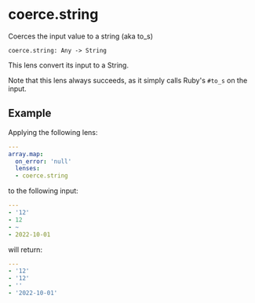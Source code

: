 # coerce.string

Coerces the input value to a string (aka to_s)

```
coerce.string: Any -> String
```

This lens convert its input to a String.

Note that this lens always succeeds, as it simply calls
Ruby's `#to_s` on the input.

## Example

Applying the following lens:

```yaml
---
array.map:
  on_error: 'null'
  lenses:
  - coerce.string
```

to the following input:

```yaml
---
- '12'
- 12
- ~
- 2022-10-01
```

will return:

```yaml
---
- '12'
- '12'
- ''
- '2022-10-01'
```
